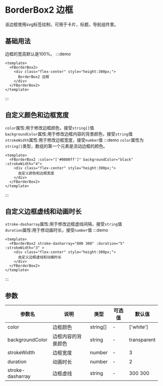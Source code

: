 # BorderBox2 边框
该边框使用svg标签绘制，可用于卡片，标题，导航组件里。
## 基础用法
边框的宽高默认是100%。
:::demo
```vue
<template>
  <FBorderBox2>
    <div class="flex-center" style="height:300px;">
      BorderBox2 边框
    </div>
  </FBorderBox2>
</template>
```
:::

## 自定义颜色和边框宽度
`color`属性:用于修改边框颜色，接受`string[]`值<br>
`backgroundColor`属性:用于修改边框内容的背景颜色，接受`string`值<br>
`strokeWidth`属性:用于修改边框宽度，接受`number`值
:::demo `color`属性为`string[]`类型，数组的第一个元素是流动边框的颜色。
```vue
<template>
  <FBorderBox2 :color="['#0080ff']" backgroundColor="black" :strokeWidth="4">
    <div class="flex-center" style="height:300px;">
      自定义颜色和边框宽度
    </div>
  </FBorderBox2>
</template>
```
:::

## 自定义边框虚线和动画时长
`stroke-dasharray`属性:用于修改边框虚线间隔，接受`string`值<br>
`duration`属性:用于修动画时长，接受`number`值
:::demo
```vue
<template>
  <FBorderBox2 stroke-dasharray="800 300" :duration="5" :strokeWidth="3" >
    <div class="flex-center" style="height:300px;">
      自定义边框虚线和动画时长
    </div>
  </FBorderBox2>
</template>
```
:::

## 参数
| 参数名           | 说明               | 类型     | 可选值 | 默认值      |
| ---------------- | ------------------ | -------- | ------ | ----------- |
| color            | 边框颜色           | string[] | -      | ['white']   |
| backgroundColor  | 边框内容的背景颜色 | string   | -      | transparent |
| strokeWidth      | 边框宽度           | number   | -      | 3           |
| duration         | 动画时长           | number   | -      | 2           |
| stroke-dasharray | 边框虚线           | string   | -      | 300 300     |